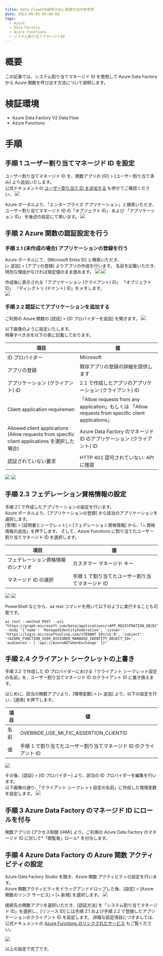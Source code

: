 ```yaml
---
title: Data Flowの外部呼び出し変換方法の参考例
date: 2023-06-05 09:00:00
tags:
  - Azure
  - Data Factory
  - Azure Functions
  - システム割り当てマネージドID
---
```



# 概要
この記事では、システム割り当てマネージド ID を使用して Azure Data Factory から Azure 関数を呼び出す方法について説明します。

# 検証環境
- Azure Data Factory V2 Data Flow
- Azure Functions 

# 手順


## 手順 1 ユーザー割り当てマネージド ID を設定
ユーザー割り当てマネージド ID を、関数アプリの [ID] > [ユーザー割り当て済み] より追加いたします。  
公式ドキュメントの [ユーザー割り当て ID を追加する](https://learn.microsoft.com/ja-jp/azure/app-service/overview-managed-identity?tabs=portal%2Chttp#add-a-user-assigned-identity) も併せてご確認ください。
![](.\how-to-use-usai-auth4functions\how-to-use-usai4functions-0.png)


Azure ポータルより、「エンタープライズ アプリケーション」と検索いただき、
ユーザー割り当てマネージド ID の「オブジェクト ID」 および 「アプリケーション ID」 を後述の設定にて用います。
![](.\how-to-use-usai-auth4functions\how-to-use-usai4functions-1.png)

## 手順 2 Azure 関数の認証設定を行う

### 手順 2.1 (未作成の場合) アプリケーションの登録を行う
Azure ポータルにて、[Microsoft Entra ID] と検索いただき、  
[+ 追加] > [アプリの登録] よりアプリの作成を行います。
名前を記載いただき、特別な理由がなければ規定値のまま進めます。
![](.\how-to-use-usai-auth4functions\how-to-use-usai4functions-2.png)
![](.\how-to-use-usai-auth4functions\how-to-use-usai4functions-3.png)


作成後に表示される「アプリケーション (クライアント) ID」 「オブジェクト ID」 「ディレクトリ (テナント) ID」をメモします。  
![](.\how-to-use-usai-auth4functions\how-to-use-usai4functions-4.png)


### 手順 2.2 認証にてアプリケーションを追加する
ご利用の Azure 関数の [認証] > [ID プロバイダーを追加] を開きます。
![](.\how-to-use-usai-auth4functions\how-to-use-usai4functions-5.png)

以下画像のように設定いたします。  
特筆すべき点を以下の表に記載しております。

|  項目  |  値  |
| ---- | ---- |
|  ID プロバイダー  |  Microsoft  |
|  アプリの登録  |  既存アプリの登録の詳細を提供します  |
|  アプリケーション (クライアント) ID  |  2.1 で作成したアプリのアプリケーション (クライアント) ID  |
|  Client application requiremen  |  「Allow requests from any application」もしくは 「Allow requests from specific client applications」 |
|  Allowed client applications (Allow requests from specific client applications を選択した場合) |  Azure Data Factory のマネージド ID のアプリケーション (クライアント) ID |
|  認証されていない要求  |  HTTP 401 認可されていない: API に推奨  |

![](.\how-to-use-usai-auth4functions\how-to-use-usai4functions-6.png)
![](.\how-to-use-usai-auth4functions\how-to-use-usai4functions-7.png)


## 手順 2.3 フェデレーション資格情報の設定
手順 2.1 で作成したアプリケーションの設定を行います。  
Azure ポータルより、[アプリケーションの登録] から該当のアプリケーションを選択します。  
[管理] > [証明書とシークレット] > [フェデレーション資格情報] から、「+ 資格情報の追加」を押下します。
そして、Azure Functions に割り当てたユーザー割り当てマネージド ID を選択します。  

|  項目  |  値  |
| ---- | ---- |
|  フェデレーション資格情報のシナリオ  |  カスタマー マネージド キー  |
|  マネージド ID の選択  |  手順 1 で割り当てたユーザー割り当てマネージド ID  |

![](.\how-to-use-usai-auth4functions\how-to-use-usai4functions-8.png)
![](.\how-to-use-usai-auth4functions\how-to-use-usai4functions-9.png)

PowerShell などから、az rest コマンドを用いて以下のように実行することも可能です。  

```
az rest --method POST --uri "https://graph.microsoft.com/beta/applications/<APP_REGISTRATION_OBJECT_ID>/federatedIdentityCredentials" --body "{'name': 'ManagedIdentityFederation', 'issuer': 'https://login.microsoftonline.com/<TENANT ID>/v2.0', 'subject': '<AZURE_FUNCTION_USER_ASSIGNED_MANAGED_IDENTITY_OBJECT_ID>', 'audiences': [ 'api://AzureADTokenExchange' ]}"
```

## 手順 2.4 クライアント シークレットの上書き
手順 2.2 で作成した ID プロバイダーにおける「クライアント シークレット設定の名前」を、ユーザー割り当てマネージド ID のクライアント ID に置き換えます。  

はじめに、該当の関数アプリより、[環境変数] > [+ 追加] より、以下の設定を行い、[適用] を押下します。  

|  項目  |  値  |
| ---- | ---- |
|  名前  |  OVERRIDE_USE_MI_FIC_ASSERTION_CLIENTID  |
|  値  |  手順 1 で割り当てたユーザー割り当てマネージド ID のクライアント ID |

![](.\how-to-use-usai-auth4functions\how-to-use-usai4functions-10.png)

その後、[認証] > [ID プロバイダー] より、該当の ID プロバイダーを編集を行います。  
以下画像の通り、「クライアント シークレット設定の名前」に作成した環境変数を設定します。
![](.\how-to-use-usai-auth4functions\how-to-use-usai4functions-11.png)


## 手順 3 Azure Data Factory のマネージド ID にロールを付与
関数アプリの [アクセス制御 (IAM)] より、ご利用の Azure Data Factory のマネージド ID に対して*「閲覧者」ロール* を付与します。　

## 手順 4 Azure Data Factory の Azure 関数 アクティビティの設定
Azure Data Factory Studio を開き、Azure 関数 アクティビティの設定を行います。  
Azure 関数アクティビティをドラッグアンドドロップした後、[設定] > [Azure 関数のリンク サービス] > [+ 新規] を選択します。
![](.\how-to-use-usai-auth4functions\how-to-use-usai4functions-12.png)  

  
接続先の関数アプリを選択いただき、[認証方法] を「システム割り当てマネージド ID」を選択し、[リソース ID] には手順 2.1 および手順 2.2 で登録したアプリケーションのクライアント ID を設定します。
詳細な設定項目につきましては、公式ドキュメントの [Azure Functions のリンクされたサービス](https://learn.microsoft.com/ja-jp/azure/data-factory/control-flow-azure-function-activity#azure-function-linked-service) もご覧ください。

![](.\how-to-use-usai-auth4functions\how-to-use-usai4functions-13.png)  

以上の設定で完了です。